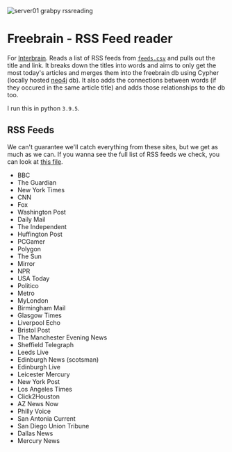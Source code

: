 ![server01 grabpy rssreading](https://cronitor.io/badges/1WB0lq/production/rKiHq3sbHR25W7MhOWOEZyWud0Y.svg)

# Freebrain - RSS Feed reader
For [Interbrain](https://interbrain.xhirp.com/). Reads a list of RSS feeds from [`feeds.csv`](https://github.com/Squalm/freebrain-rssreader/blob/main/feeds.csv) and pulls out the title and link. It breaks down the titles into words and aims to only get the most today's articles and merges them into the freebrain db using Cypher (locally hosted [neo4j](https://neo4j.com/) db). It also adds the connections between words (if they occured in the same article title) and adds those relationships to the db too.  

I run this in python `3.9.5`.

## RSS Feeds
We can't guarantee we'll catch everything from these sites, but we get as much as we can. If you wanna see the full list of RSS feeds we check, you can look at [this file](https://github.com/Squalm/freebrain-rssreader/blob/main/feeds.csv).

- BBC
- The Guardian
- New York Times
- CNN
- Fox
- Washington Post
- Daily Mail
- The Independent
- Huffington Post
- PCGamer
- Polygon
- The Sun
- Mirror
- NPR
- USA Today
- Politico
- Metro
- MyLondon
- Birmingham Mail
- Glasgow Times
- Liverpool Echo
- Bristol Post
- The Manchester Evening News
- Sheffield Telegraph
- Leeds Live
- Edinburgh News (scotsman)
- Edinburgh Live
- Leicester Mercury
- New York Post
- Los Angeles Times
- Click2Houston
- AZ News Now
- Philly Voice
- San Antonia Current
- San Diego Union Tribune
- Dallas News
- Mercury News
